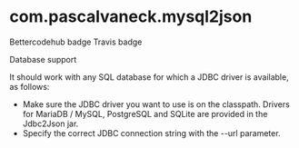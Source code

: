 # com.pascalvaneck.mysql2json

Bettercodehub badge
Travis badge

Database support

It should work with any SQL database for which a JDBC driver is available, as follows:
- Make sure the JDBC driver you want to use is on the classpath. Drivers for MariaDB / MySQL, PostgreSQL and SQLite
are provided in the Jdbc2Json jar.
- Specify the correct JDBC connection string with the --url parameter.

